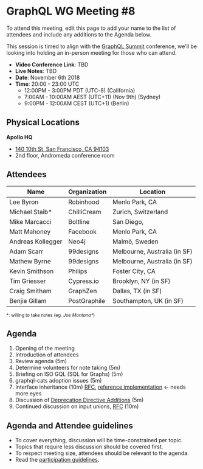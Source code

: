 # GraphQL WG Meeting #8

To attend this meeting, edit this page to add your name to the list of attendees
and include any additions to the Agenda below.

This session is timed to align with the [GraphQL Summit](https://summit.graphql.com/) conference, we'll be looking into holding an in-person meeting for those who can attend.

- **Video Conference Link**: TBD
- **Live Notes**: TBD
- **Date**: November 6th 2018
- **Time**: 20:00 - 23:00 UTC
  - 12:00PM - 3:00PM PDT (UTC-8) (California)
  - 7:00AM - 10:00AM AEST (UTC+11) (Nov 9th) (Sydney)
  - 9:00PM - 12:00AM CEST (UTC+1) (Berlin)

## Physical Locations

**Apollo HQ**
  * [140 10th St, San Francisco, CA 94103](https://goo.gl/maps/S7tzxCFpbcu)
  * 2nd floor, Andromeda conference room

## Attendees

Name                 | Organization  | Location
-------------------- | ------------- | ----------------------
Lee Byron            | Robinhood     | Menlo Park, CA
Michael Staib*       | ChilliCream   | Zurich, Switzerland
Mike Marcacci        | Boltline      | San Diego, 
Matt Mahoney         | Facebook      | Menlo Park, CA
Andreas Kollegger    | Neo4j         | Malmö, Sweden
Adam Scarr           | 99designs     | Melbourne, Australia (in SF)
Mathew Byrne         | 99designs     | Melbourne, Australia (in SF)
Kevin Smithson       | Philips       | Foster City, CA
Tim Griesser         | Cypress.io    | Brooklyn, NY (in SF)
Craig Smitham        | GraphZen      | Dallas, TX (in SF)
Benjie Gillam        | PostGraphile  | Southampton, UK (in SF)

<small>\*: willing to take notes (eg. <em>Joe Montana*</em>)</small>

## Agenda

1. Opening of the meeting
1. Introduction of attendees
1. Review agenda (5m)
1. Determine volunteers for note taking (5m)
1. Briefing on ISO GQL (SQL for Graphs) (5m)
1. graphql-cats adoption issues (5m)
1. Interface inheritance (10m) [RFC](https://github.com/facebook/graphql/pull/373), [reference implementation](https://github.com/graphql/graphql-js/pull/1218) <- needs more eyes
1. Discussion of [Deprecation Directive Additions](https://github.com/facebook/graphql/pull/525) (5m)
1. Continued discussion on input unions, [RFC](https://github.com/facebook/graphql/pull/395) (10m)

## Agenda and Attendee guidelines

- To cover everything, discussion will be time-constrained per topic.
- Topics that require less discussion should be covered first.
- To respect meeting size, attendees should be relevant to the agenda.
- Read the [participation guidelines](../README.md#participation-guidelines).
